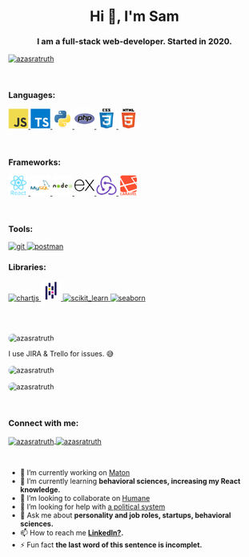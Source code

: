 <!-- ### Hi there 👋 -->

<!--
**Azasratruth/Azasratruth** is a ✨ _special_ ✨ repository because its `README.md` (this file) appears on your GitHub profile.

Here are some ideas to get you started:

- 🔭 I’m currently working on ...
- 🌱 I’m currently learning ...
- 👯 I’m looking to collaborate on ...
- 🤔 I’m looking for help with ...
- 💬 Ask me about ...
- 📫 How to reach me: ...
- 😄 Pronouns: ...
- ⚡ Fun fact: ...
-->

<!-- use it to format then comment it  -->

<!-- ```html -->
<!DOCTYPE html>
<html land="en">
	<h1 align="center">Hi 👋, I'm Sam</h1>
	<h3 align="center">I am a full-stack web-developer. Started in 2020.</h3>
	<!-- <p align="left">
		<img
			src="https://komarev.com/ghpvc/?username=azasratruth&label=Profile%20views&color=0e75b6&style=plastic"
			alt="azasratruth"
		/>
	</p> -->
	<p align="left">
		<a href="https://github.com/ryo-ma/github-profile-trophy">
			<!-- src="https://github-profile-trophy.vercel.app/?username=azasratruth" -->
			<img
				src="https://github-profile-trophy.vercel.app/?username=azasratruth&rank=Secret,SSS,SS,S,AAA,AA,A,B&margin-w=15&theme=graywhite&no-frame=true"
				alt="azasratruth"
			/>
		</a>
	</p>
	<!-- <p align="left">
		<a href="https://twitter.com/azasratruth" target="blank">
			<img
				src="https://img.shields.io/twitter/follow/azasratruth?logo=twitter&style=for-the-badge"
				alt="azasratruth"
			/>
		</a>
	</p> -->
	<br />
	<h3 align="left">Languages:</h3>
	<p align="left">
		<a
			href="https://developer.mozilla.org/en-US/docs/Web/JavaScript"
			target="_blank"
			rel="noreferrer"
		>
			<img
				src="https://raw.githubusercontent.com/devicons/devicon/master/icons/javascript/javascript-original.svg"
				alt="javascript"
				width="40"
				height="40"
			/>
		</a>
		<a
			href="https://www.typescriptlang.org/"
			target="_blank"
			rel="noreferrer"
		>
			<img
				src="https://raw.githubusercontent.com/devicons/devicon/master/icons/typescript/typescript-original.svg"
				alt="typescript"
				width="40"
				height="40"
			/>
		</a>
		<a href="https://www.python.org" target="_blank" rel="noreferrer">
			<img
				src="https://raw.githubusercontent.com/devicons/devicon/master/icons/python/python-original.svg"
				alt="python"
				width="40"
				height="40"
			/>
		</a>
		<a href="https://www.php.net" target="_blank" rel="noreferrer">
			<img
				src="https://raw.githubusercontent.com/devicons/devicon/master/icons/php/php-original.svg"
				alt="php"
				width="40"
				height="40"
			/>
		</a>
		<a
			href="https://www.w3schools.com/css/"
			target="_blank"
			rel="noreferrer"
		>
			<img
				src="https://raw.githubusercontent.com/devicons/devicon/master/icons/css3/css3-original-wordmark.svg"
				alt="css3"
				width="40"
				height="40"
			/>
		</a>
		<a href="https://www.w3.org/html/" target="_blank" rel="noreferrer">
			<img
				src="https://raw.githubusercontent.com/devicons/devicon/master/icons/html5/html5-original-wordmark.svg"
				alt="html5"
				width="40"
				height="40"
			/>
		</a>
	</p>
	<br />
	<h3 align="left">Frameworks:</h3>
	<p align="left">
		<a href="https://reactjs.org/" target="_blank" rel="noreferrer">
			<img
				src="https://raw.githubusercontent.com/devicons/devicon/master/icons/react/react-original-wordmark.svg"
				alt="react"
				width="40"
				height="40"
			/>
		</a>
		<a href="https://www.mysql.com/" target="_blank" rel="noreferrer">
			<img
				src="https://raw.githubusercontent.com/devicons/devicon/master/icons/mysql/mysql-original-wordmark.svg"
				alt="mysql"
				width="40"
				height="40"
			/>
		</a>
		<a href="https://nodejs.org" target="_blank" rel="noreferrer">
			<img
				src="https://raw.githubusercontent.com/devicons/devicon/master/icons/nodejs/nodejs-original-wordmark.svg"
				alt="nodejs"
				width="40"
				height="40"
			/>
		</a>
		<a href="https://expressjs.com" target="_blank" rel="noreferrer">
			<svg
				width="40px"
				height="40px"
				role="img"
				viewBox="0 0 24 24"
				xmlns="http://www.w3.org/2000/svg"
			>
				<path
					d="M24 18.588a1.529 1.529 0 01-1.895-.72l-3.45-4.771-.5-.667-4.003 5.444a1.466 1.466 0 01-1.802.708l5.158-6.92-4.798-6.251a1.595 1.595 0 011.9.666l3.576 4.83 3.596-4.81a1.435 1.435 0 011.788-.668L21.708 7.9l-2.522 3.283a.666.666 0 000 .994l4.804 6.412zM.002 11.576l.42-2.075c1.154-4.103 5.858-5.81 9.094-3.27 1.895 1.489 2.368 3.597 2.275 5.973H1.116C.943 16.447 4.005 19.009 7.92 17.7a4.078 4.078 0 002.582-2.876c.207-.666.548-.78 1.174-.588a5.417 5.417 0 01-2.589 3.957 6.272 6.272 0 01-7.306-.933 6.575 6.575 0 01-1.64-3.858c0-.235-.08-.455-.134-.666A88.33 88.33 0 010 11.577zm1.127-.286h9.654c-.06-3.076-2.001-5.258-4.59-5.278-2.882-.04-4.944 2.094-5.071 5.264z"
				/>
			</svg>
			<!-- <img
				src="https://raw.githubusercontent.com/devicons/devicon/master/icons/express/express-original-wordmark.svg"
				alt="express"
				width="40"
				height="40"
			/> -->
		</a>
		<a href="https://redux.js.org" target="_blank" rel="noreferrer">
			<img
				src="https://raw.githubusercontent.com/devicons/devicon/master/icons/redux/redux-original.svg"
				alt="redux"
				width="40"
				height="40"
			/>
		</a>
		<a href="https://laravel.com/" target="_blank" rel="noreferrer">
			<img
				src="https://raw.githubusercontent.com/devicons/devicon/master/icons/laravel/laravel-plain-wordmark.svg"
				alt="laravel"
				width="40"
				height="40"
			/>
		</a>
	</p>
	<br />
	<h3 align="left">Tools:</h3>
	<p align="left">
		<a href="https://git-scm.com/" target="_blank" rel="noreferrer">
			<img
				src="https://www.vectorlogo.zone/logos/git-scm/git-scm-icon.svg"
				alt="git"
				width="40"
				height="40"
			/>
		</a>
		<a href="https://postman.com" target="_blank" rel="noreferrer">
			<img
				src="https://www.vectorlogo.zone/logos/getpostman/getpostman-icon.svg"
				alt="postman"
				width="40"
				height="40"
			/>
		</a>
	</p>
	<h3 align="left">Libraries:</h3>
	<p align="left">
		<a href="https://www.chartjs.org" target="_blank" rel="noreferrer">
			<img
				src="https://www.chartjs.org/media/logo-title.svg"
				alt="chartjs"
				width="40"
				height="40"
			/>
		</a>
		<a href="https://pandas.pydata.org/" target="_blank" rel="noreferrer">
			<img
				src="https://raw.githubusercontent.com/devicons/devicon/2ae2a900d2f041da66e950e4d48052658d850630/icons/pandas/pandas-original.svg"
				alt="pandas"
				width="40"
				height="40"
			/>
		</a>
		<a href="https://scikit-learn.org/" target="_blank" rel="noreferrer">
			<img
				src="https://upload.wikimedia.org/wikipedia/commons/0/05/Scikit_learn_logo_small.svg"
				alt="scikit_learn"
				width="40"
				height="40"
			/>
		</a>
		<a href="https://seaborn.pydata.org/" target="_blank" rel="noreferrer">
			<img
				src="https://seaborn.pydata.org/_images/logo-mark-lightbg.svg"
				alt="seaborn"
				width="40"
				height="40"
			/>
		</a>
	</p>
	<br /><br />
	<p>
		<img
			align="center"
			src="https://github-readme-stats.vercel.app/api/top-langs?username=azasratruth&hide=blade,html,css&show_icons=true&locale=en&layout=compact&theme=graywhite"
			alt="azasratruth"
			style="border-radius:3rem;"
		/>
	</p>
	I use JIRA & Trello for issues. 😅
	<p>
		<img
			align="center"
			src="https://github-readme-stats-one-mu-28.vercel.app/api?username=azasratruth&count_private=true&include_all_commits=true&hide=stars,contribs,prs&show=prs_merged_percentage&show_icons=true&locale=en&theme=graywhite"
			alt="azasratruth"
			style="border-radius:3rem;"
		/>
	</p>
	<p>
		<img
			align="center"
			src="https://github-readme-streak-stats.herokuapp.com/?user=azasratruth"
			alt="azasratruth"
			style="border-radius:3rem;"
		/>
	</p>
	<br />
	<h3 align="left">Connect with me:</h3>
	<p align="left">
		<a href="https://linkedin.com/in/azasratruth" target="blank">
			<img
				align="center"
				src="https://raw.githubusercontent.com/rahuldkjain/github-profile-readme-generator/master/src/images/icons/Social/linked-in-alt.svg"
				alt="azasratruth"
				height="30"
				width="40"
			/>
		</a>
		<a href="https://twitter.com/azasratruth" target="blank">
			<img
				align="center"
				src="https://raw.githubusercontent.com/rahuldkjain/github-profile-readme-generator/master/src/images/icons/Social/twitter.svg"
				alt="azasratruth"
				height="30"
				width="40"
			/>
		</a>
	</p>
    <br/>
</html>
<!-- ``` -->

<!-- <div> -->

-   🔭 I’m currently working on [Maton](https://www.humane.systems/maton)
    <!-- </div> -->
    <!-- <div> -->
-   🌱 I’m currently learning **behavioral sciences, increasing my React knowledge.**
    <!-- </div> -->
    <!-- <div> -->
-   👯 I’m looking to collaborate on [Humane](https://www.humane.systems)
    <!-- </div> -->
    <!-- <div> -->
-   🤝 I’m looking for help with [a political system](https://www.humane.systems)
    <!-- </div> -->
    <!-- <div> -->
-   💬 Ask me about **personality and job roles, startups, behavioral sciences.**
    <!-- </div> -->
    <!-- <div> -->
-   📫 How to reach me **[LinkedIn?](https://www.linkedin.com/in/azasratruth/).**
    <!-- </div> -->
    <!-- <div> -->
-   ⚡ Fun fact **the last word of this sentence is incomplet.**
      <!-- </div> -->
